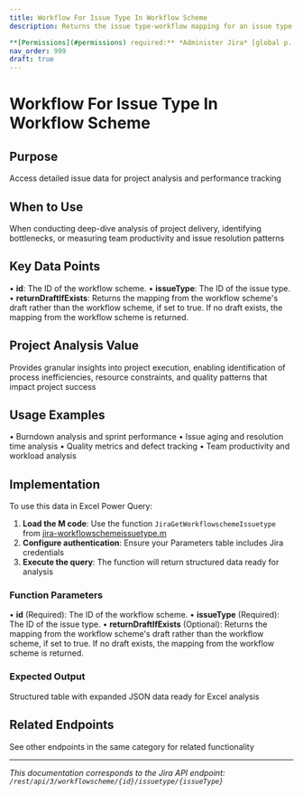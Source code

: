 ```yaml
---
title: Workflow For Issue Type In Workflow Scheme
description: Returns the issue type-workflow mapping for an issue type in a workflow scheme.

**[Permissions](#permissions) required:** *Administer Jira* [global p...
nav_order: 999
draft: true
---
```


# Workflow For Issue Type In Workflow Scheme

## Purpose
Access detailed issue data for project analysis and performance tracking

## When to Use
When conducting deep-dive analysis of project delivery, identifying bottlenecks, or measuring team productivity and issue resolution patterns

## Key Data Points
• **id**: The ID of the workflow scheme.
• **issueType**: The ID of the issue type.
• **returnDraftIfExists**: Returns the mapping from the workflow scheme's draft rather than the workflow scheme, if set to true. If no draft exists, the mapping from the workflow scheme is returned.

## Project Analysis Value
Provides granular insights into project execution, enabling identification of process inefficiencies, resource constraints, and quality patterns that impact project success

## Usage Examples
• Burndown analysis and sprint performance
• Issue aging and resolution time analysis
• Quality metrics and defect tracking
• Team productivity and workload analysis

## Implementation
To use this data in Excel Power Query:

1. **Load the M code**: Use the function `JiraGetWorkflowschemeIssuetype` from [jira-workflowschemeissuetype.m](../assets/jira-workflowschemeissuetype.m)
2. **Configure authentication**: Ensure your Parameters table includes Jira credentials
3. **Execute the query**: The function will return structured data ready for analysis

### Function Parameters
• **id** (Required): The ID of the workflow scheme.
• **issueType** (Required): The ID of the issue type.
• **returnDraftIfExists** (Optional): Returns the mapping from the workflow scheme's draft rather than the workflow scheme, if set to true. If no draft exists, the mapping from the workflow scheme is returned.

### Expected Output
Structured table with expanded JSON data ready for Excel analysis

## Related Endpoints
See other endpoints in the same category for related functionality

---
*This documentation corresponds to the Jira API endpoint: `/rest/api/3/workflowscheme/{id}/issuetype/{issueType}`*
